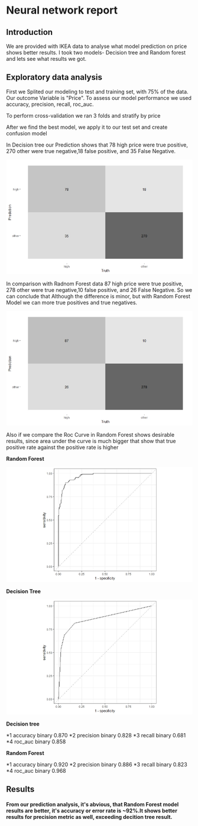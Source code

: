 # Neural network report

## Introduction

We are provided with IKEA data to analyse what model prediction on price shows better results.
I took two models- Decision tree and Random forest and lets see what results we got.

## Exploratory data analysis 
First we Splited our modeling to test and training set, with 75% of the data. Our outcome Variable is "Price".
To assess our model performance we used accuracy, precision, recall, roc_auc. 

To perform cross-validation we ran 3 folds and stratify by price

After we find the best model, we apply it to our test set and create confusion model 

In Decision tree our Prediction shows that 78 high price were true positive, 270 other were true negative,18 false positive, and 35 False Negative.

![](Rplot12.jpeg)

In comparison with Radnom Forest data 
87 high price were true positive, 278 other were true negative,10 false positive, and 26 False Negative.
So we can conclude that Although the difference is minor, but with Random Forest Model we can more true positives and true negatives.

![](Rplot13.jpeg)

Also if we compare the Roc Curve in Random Forest shows desirable results, since area under the curve is much bigger that show that true positive rate against the positive rate is higher

**Random Forest**

![](Rcurve.jpeg)

**Decision Tree**

![](dcurve.jpeg)

**Decision tree**

*1 accuracy  binary         0.870
*2 precision binary         0.828
*3 recall    binary         0.681
*4 roc_auc   binary         0.858

**Random Forest**

*1 accuracy  binary         0.920
*2 precision binary         0.886
*3 recall    binary         0.823
*4 roc_auc   binary         0.968


## Results
#### From our prediction analysis, it's abvious, that Random Forest model results are better, it's accuracy or error rate is ~92%.It shows better results for precision metric as well, exceeding decition tree result. 

